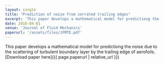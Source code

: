 ```yaml
---
layout: single
title: "Prediction of noise from serrated trailing edges"
excerpt: 'This paper develops a mathematical model for predictiong the noise due to the scattering of turbulent boundary layer by the trailing edge of aerofoils'
date: 2016-04-01
venue: 'Journal of Fluid Mechanics'
paperurl: '/assets/files/JFMTE.pdf'
---
```


This paper develops a mathematical model for predictiong the noise due to the scattering of turbulent boundary layer by the trailing edge of aerofoils.
[Download paper here]({{ page.paperurl | relative_url }})
